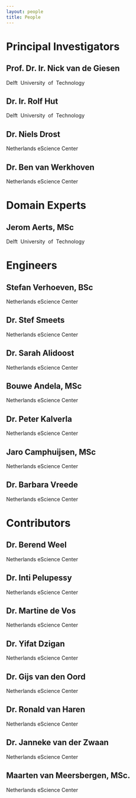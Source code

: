 ```yaml
---
layout: people
title: People
---
```


Principal Investigators
=======================

Prof. Dr. Ir. Nick van de Giesen
--------------------------------
Delft​ ​ University​ ​ of​ ​ Technology

Dr. Ir. Rolf Hut
----------------
Delft​ ​ University​ ​ of​ ​ Technology

Dr. Niels Drost
---------------
Netherlands eScience Center

Dr. Ben van Werkhoven
---------------------
Netherlands eScience Center

Domain Experts
==============

Jerom Aerts, MSc
----------------
Delft​ ​ University​ ​ of​ ​ Technology

Engineers
=========

Stefan Verhoeven, BSc
---------------------
Netherlands eScience Center

Dr. Stef Smeets
---------------
Netherlands eScience Center

Dr. Sarah Alidoost
------------------
Netherlands eScience Center

Bouwe Andela, MSc
-----------------
Netherlands eScience Center

Dr. Peter Kalverla
------------------
Netherlands eScience Center

Jaro Camphuijsen, MSc
---------------------
Netherlands eScience Center

Dr. Barbara Vreede
------------------
Netherlands eScience Center

Contributors
===================================

Dr. Berend Weel
---------------
Netherlands eScience Center

Dr. Inti Pelupessy
------------------
Netherlands eScience Center

Dr. Martine de Vos
------------------
Netherlands eScience Center

Dr. Yifat Dzigan
----------------
Netherlands eScience Center

Dr. Gijs van den Oord
---------------------
Netherlands eScience Center

Dr. Ronald van Haren
--------------------
Netherlands eScience Center

Dr. Janneke van der Zwaan
-------------------------
Netherlands eScience Center

Maarten van Meersbergen, MSc.
-----------------------------
Netherlands eScience Center
